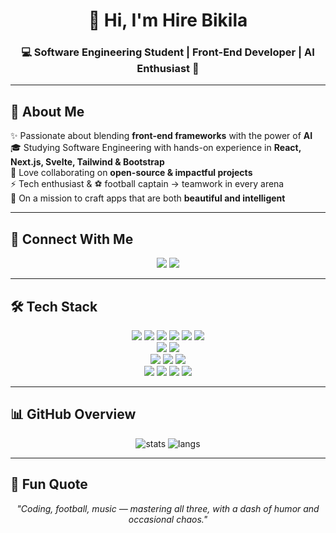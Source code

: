 <h1 align="center">👋 Hi, I'm Hire Bikila</h1>
<h3 align="center">💻 Software Engineering Student | Front-End Developer | AI Enthusiast 🤖</h3>

---

## 🌟 About Me  
✨ Passionate about blending **front-end frameworks** with the power of **AI**  
🎓 Studying Software Engineering with hands-on experience in **React, Next.js, Svelte, Tailwind & Bootstrap**  
🤝 Love collaborating on **open-source & impactful projects**  
⚡ Tech enthusiast & ⚽ football captain → teamwork in every arena  
🚀 On a mission to craft apps that are both **beautiful and intelligent**  

---

## 🔗 Connect With Me  
<p align="center">
  <a href="https://www.linkedin.com/in/hirodinn/"><img src="https://img.shields.io/badge/-LinkedIn-0077B5?logo=linkedin&logoColor=fff&style=for-the-badge" /></a>
  <a href="mailto:hirebikila1@gmail.com"><img src="https://img.shields.io/badge/-Email-D14836?logo=gmail&logoColor=fff&style=for-the-badge" /></a>
</p>

---

## 🛠 Tech Stack
<p align="center">
  <!-- Frontend -->
  <img src="https://img.shields.io/badge/-React-61DAFB?logo=react&logoColor=000&style=flat-square" />
  <img src="https://img.shields.io/badge/-Next.js-000000?logo=nextdotjs&logoColor=fff&style=flat-square" />
  <img src="https://img.shields.io/badge/-Vue-42B883?logo=vue.js&logoColor=fff&style=flat-square" />
  <img src="https://img.shields.io/badge/-Svelte-FF3E00?logo=svelte&logoColor=fff&style=flat-square" />
  <img src="https://img.shields.io/badge/-HTML5-E34F26?logo=html5&logoColor=fff&style=flat-square" />
  <img src="https://img.shields.io/badge/-CSS3-1572B6?logo=css3&logoColor=fff&style=flat-square" />
  <br/>
  <!-- Styling & UI -->
  <img src="https://img.shields.io/badge/-TailwindCSS-38B2AC?logo=tailwind-css&logoColor=fff&style=flat-square" />
  <img src="https://img.shields.io/badge/-Bootstrap-563D7C?logo=bootstrap&logoColor=fff&style=flat-square" />
  <br/>
  <!-- Backend & API -->
  <img src="https://img.shields.io/badge/-Node.js-339933?logo=node.js&logoColor=fff&style=flat-square" />
  <img src="https://img.shields.io/badge/-Java-007396?logo=java&logoColor=fff&style=flat-square" />
  <img src="https://img.shields.io/badge/-RESTful API-FF6C37?style=flat-square" />
  <br/>
  <!-- Tools -->
  <img src="https://img.shields.io/badge/-Git-F05032?logo=git&logoColor=fff&style=flat-square" />
  <img src="https://img.shields.io/badge/-GitHub-181717?logo=github&logoColor=fff&style=flat-square" />
  <img src="https://img.shields.io/badge/-VS%20Code-007ACC?logo=visualstudiocode&logoColor=fff&style=flat-square" />
  <img src="https://img.shields.io/badge/-Figma-F24E1E?logo=figma&logoColor=fff&style=flat-square" />
</p>


---

## 📊 GitHub Overview  
<p align="center">
  <img src="https://github-readme-stats.vercel.app/api?username=hirodinn&show_icons=true&theme=radical" alt="stats" />
  <img src="https://github-readme-stats.vercel.app/api/top-langs/?username=hirodinn&layout=compact&theme=radical" alt="langs" />
</p>

---

## 🌱 Fun Quote  
<p align="center"><em>"Coding, football, music — mastering all three, with a dash of humor and occasional chaos."</em></p>
